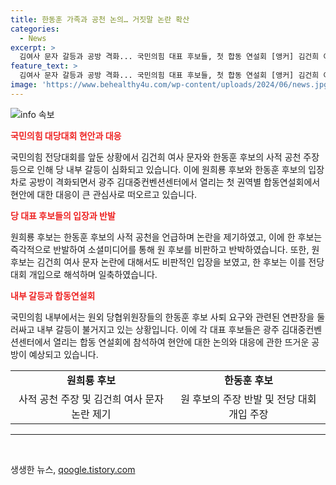 ```yaml
---
title: 한동훈 가족과 공천 논의… 거짓말 논란 확산
categories:
  - News
excerpt: >
  김여사 문자 갈등과 공방 격화... 국민의힘 대표 후보들, 첫 합동 연설회 [앵커] 김건희 여사 문자 무시 등 현안을 둘러싼 여당 내부 갈등이 커지며 원희룡 후보와 한동훈 후보의 격돌이 이어졌습니다. 오늘 광주 김대중컨벤션센터에서 열리는 권역별 합동연설회에서는 논란과 현안에 대한 공방이 예상됩니다. 부감독자 조민중이었습니다.
feature_text: >
  김여사 문자 갈등과 공방 격화... 국민의힘 대표 후보들, 첫 합동 연설회 [앵커] 김건희 여사 문자 무시 등 현안을 둘러싼 여당 내부 갈등이 커지며 원희룡 후보와 한동훈 후보의 격돌이 이어졌습니다. 오늘 광주 김대중컨벤션센터에서 열리는 권역별 합동연설회에서는 논란과 현안에 대한 공방이 예상됩니다. 부감독자 조민중이었습니다.
image: 'https://www.behealthy4u.com/wp-content/uploads/2024/06/news.jpg'
---
```


<p><img src="https://www.behealthy4u.com/wp-content/uploads/2024/06/news.jpg" alt="info 속보" /></p>

<p><b><span style="color: #ee2323;">국민의힘 대당대회 현안과 대응</span></b></p>

<p data-ke-size="size16">국민의힘 전당대회를 앞둔 상황에서 김건희 여사 문자와 한동훈 후보의 사적 공천 주장 등으로 인해 당 내부 갈등이 심화되고 있습니다. 이에 원희룡 후보와 한동훈 후보의 입장차로 공방이 격화되면서 광주 김대중컨벤션센터에서 열리는 첫 권역별 합동연설회에서 현안에 대한 대응이 큰 관심사로 떠오르고 있습니다.</p>

<p><b><span style="color: #ee2323;">당 대표 후보들의 입장과 반발</span></b></p>

<p data-ke-size="size16">원희룡 후보는 한동훈 후보의 사적 공천을 언급하며 논란을 제기하였고, 이에 한 후보는 즉각적으로 반발하여 소셜미디어를 통해 원 후보를 비판하고 반박하였습니다. 또한, 원 후보는 김건희 여사 문자 논란에 대해서도 비판적인 입장을 보였고, 한 후보는 이를 전당 대회 개입으로 해석하며 일축하였습니다.</p>

<p><b><span style="color: #ee2323;">내부 갈등과 합동연설회</span></b></p>

<p data-ke-size="size16">국민의힘 내부에서는 원외 당협위원장들의 한동훈 후보 사퇴 요구와 관련된 연판장을 둘러싸고 내부 갈등이 불거지고 있는 상황입니다. 이에 각 대표 후보들은 광주 김대중컨벤션센터에서 열리는 합동 연설회에 참석하여 현안에 대한 논의와 대응에 관한 뜨거운 공방이 예상되고 있습니다.</p>

<table>
  <tr>
    <td style="text-align: center; height: 17px;"><b>원희룡 후보</b></td>
    <td style="text-align: center; height: 17px;"><b>한동훈 후보</b></td>
  </tr>
  <tr>
    <td style="text-align: center; height: 17px;">사적 공천 주장 및 김건희 여사 문자 논란 제기</td>
    <td style="text-align: center; height: 17px;">원 후보의 주장 반발 및 전당 대회 개입 주장</td>
  </tr>
</table>

<hr> 

<p data-ke-size="size16">&nbsp;</p>
생생한 뉴스, <a href="https://qoogle.tistory.com" rel="dofollow">qoogle.tistory.com</a>


